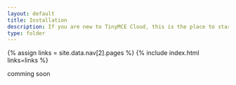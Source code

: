 ```yaml
---
layout: default
title: Installation
description: If you are new to TinyMCE Cloud, this is the place to start.
type: folder
---
```


{% assign links = site.data.nav[2].pages %}
{% include index.html links=links %}

comming soon

